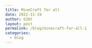 ```yaml
---
title: MineCraft for all
date: 2022-11-19
author: 610t
layout: post
permalink: /blog/minecraft-for-all-1
categories:
  - blog
---
```

